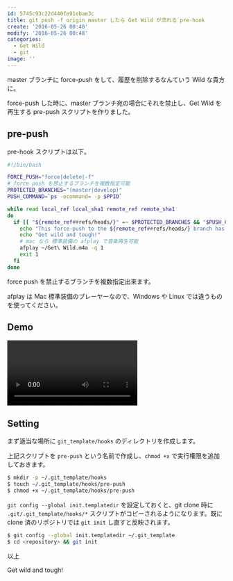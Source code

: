 ```yaml
---
id: 5745c93c22d440fe91ebae3c
title: git push -f origin master したら Get Wild が流れる pre-hook
create: '2016-05-26 00:48'
modify: '2016-05-26 00:48'
categories:
  - Get Wild
  - git
image: ''
---
```


master ブランチに force-push をして、履歴を削除するなんていう Wild な貴方に。

force-push した時に、master ブランチ宛の場合にそれを禁止し、Get Wild を再生する pre-push スクリプトを作りました。

<!-- more -->

## pre-push

pre-hook スクリプトは以下。

```bash
#!/bin/bash

FORCE_PUSH="force|delete|-f"
# force push を禁止するブランチを複数指定可能
PROTECTED_BRANCHES="(master|develop)"
PUSH_COMMAND=`ps -ocommand= -p $PPID`

while read local_ref local_sha1 remote_ref remote_sha1
do
  if [[ "${remote_ref##refs/heads/}" =~ $PROTECTED_BRANCHES && "$PUSH_COMMAND" =~ $FORCE_PUSH ]]; then
    echo "This force-push to the ${remote_ref##refs/heads/} branch has been blocked."
    echo "Get wild and tough!"
    # mac なら 標準装備の afplay で音楽再生可能
    afplay ~/Get\ Wild.m4a -q 1
    exit 1
  fi
done
```

force push を禁止するブランチを複数指定出来ます。

afplay は Mac 標準装備のプレーヤーなので、Windows や Linux では違うものを使ってください。

## Demo

<video controls src="https://dl.dropboxusercontent.com/u/3189929/videos/2016/05/26/get_wild.mp4"></video>

## Setting

まず適当な場所に `git_template/hooks` のディレクトリを作成します。

上記スクリプトを `pre-push` という名前で作成し、`chmod +x` で実行権限を追加しておきます。

```sh
$ mkdir -p ~/.git_template/hooks
$ touch ~/.git_template/hooks/pre-push
$ chmod +x ~/.git_template/hooks/pre-push
```

`git config --global init.templatedir` を設定しておくと、git clone 時に `.git/.git_template/hooks/*` スクリプトがコピーされるようになります。既に clone 済のリポジトリでは `git init` し直すと反映されます。

```sh
$ git config --global init.templatedir ~/.git_template
$ cd <repository> && git init
```

以上

Get wild and tough!
